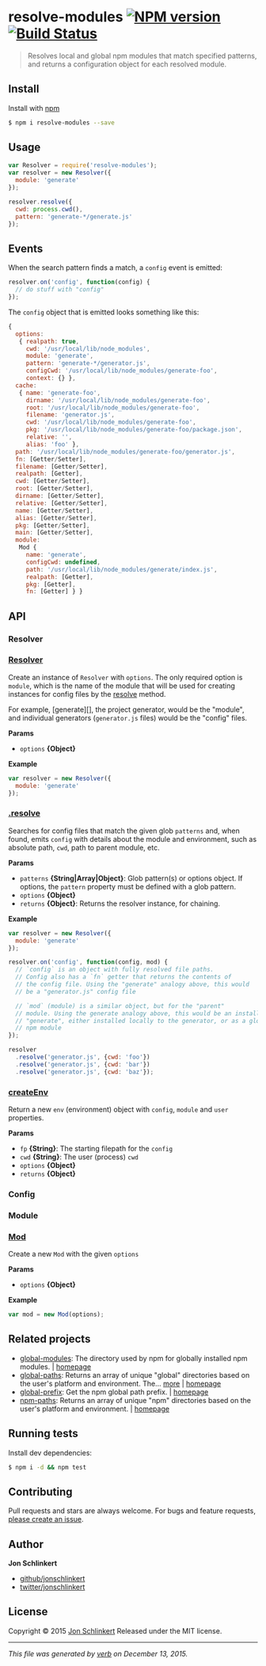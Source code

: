 # resolve-modules [![NPM version](https://img.shields.io/npm/v/resolve-modules.svg)](https://www.npmjs.com/package/resolve-modules) [![Build Status](https://img.shields.io/travis/jonschlinkert/resolve-modules.svg)](https://travis-ci.org/jonschlinkert/resolve-modules)

> Resolves local and global npm modules that match specified patterns, and returns a configuration object for each resolved module.

## Install

Install with [npm](https://www.npmjs.com/)

```sh
$ npm i resolve-modules --save
```

## Usage

```js
var Resolver = require('resolve-modules');
var resolver = new Resolver({
  module: 'generate'
});

resolver.resolve({
  cwd: process.cwd(),
  pattern: 'generate-*/generate.js'
});
```

## Events

When the search pattern finds a match, a `config` event is emitted:

```js
resolver.on('config', function(config) {
  // do stuff with "config"
});
```

The `config` object that is emitted looks something like this:

```js
{
  options:
   { realpath: true,
     cwd: '/usr/local/lib/node_modules',
     module: 'generate',
     pattern: 'generate-*/generator.js',
     configCwd: '/usr/local/lib/node_modules/generate-foo',
     context: {} },
  cache:
   { name: 'generate-foo',
     dirname: '/usr/local/lib/node_modules/generate-foo',
     root: '/usr/local/lib/node_modules/generate-foo',
     filename: 'generator.js',
     cwd: '/usr/local/lib/node_modules/generate-foo',
     pkg: '/usr/local/lib/node_modules/generate-foo/package.json',
     relative: '',
     alias: 'foo' },
  path: '/usr/local/lib/node_modules/generate-foo/generator.js',
  fn: [Getter/Setter],
  filename: [Getter/Setter],
  realpath: [Getter],
  cwd: [Getter/Setter],
  root: [Getter/Setter],
  dirname: [Getter/Setter],
  relative: [Getter/Setter],
  name: [Getter/Setter],
  alias: [Getter/Setter],
  pkg: [Getter/Setter],
  main: [Getter/Setter],
  module:
   Mod {
     name: 'generate',
     configCwd: undefined,
     path: '/usr/local/lib/node_modules/generate/index.js',
     realpath: [Getter],
     pkg: [Getter],
     fn: [Getter] } }
```

## API

### Resolver

### [Resolver](index.js#L33)

Create an instance of `Resolver` with `options`. The only required option is `module`, which is the name of the module that will be used for creating instances for config files by the [resolve](#resolve) method.

For example, [generate][], the project generator, would be the "module",
and individual generators (`generator.js` files) would be the "config" files.

**Params**

* `options` **{Object}**

**Example**

```js
var resolver = new Resolver({
  module: 'generate'
});
```

### [.resolve](index.js#L81)

Searches for config files that match the given glob `patterns` and, when found, emits `config` with details about the module and environment, such as absolute path, `cwd`, path to parent module, etc.

**Params**

* `patterns` **{String|Array|Object}**: Glob pattern(s) or options object. If options, the `pattern` property must be defined with a glob pattern.
* `options` **{Object}**
* `returns` **{Object}**: Returns the resolver instance, for chaining.

**Example**

```js
var resolver = new Resolver({
  module: 'generate'
});

resolver.on('config', function(config, mod) {
  // `config` is an object with fully resolved file paths.
  // Config also has a `fn` getter that returns the contents of
  // the config file. Using the "generate" analogy above, this would
  // be a "generator.js" config file

  // `mod` (module) is a similar object, but for the "parent"
  // module. Using the generate analogy above, this would be an installation
  // "generate", either installed locally to the generator, or as a global
  // npm module
});

resolver
  .resolve('generator.js', {cwd: 'foo'})
  .resolve('generator.js', {cwd: 'bar'})
  .resolve('generator.js', {cwd: 'baz'});
```

### [createEnv](index.js#L120)

Return a new `env` (environment) object with `config`, `module`
and `user` properties.

**Params**

* `fp` **{String}**: The starting filepath for the `config`
* `cwd` **{String}**: The user (process) `cwd`
* `options` **{Object}**
* `returns` **{Object}**

### Config

### Module

### [Mod](lib/mod.js#L16)

Create a new `Mod` with the given `options`

**Params**

* `options` **{Object}**

**Example**

```js
var mod = new Mod(options);
```

## Related projects

* [global-modules](https://www.npmjs.com/package/global-modules): The directory used by npm for globally installed npm modules. | [homepage](https://github.com/jonschlinkert/global-modules)
* [global-paths](https://www.npmjs.com/package/global-paths): Returns an array of unique "global" directories based on the user's platform and environment. The… [more](https://www.npmjs.com/package/global-paths) | [homepage](https://github.com/jonschlinkert/global-paths)
* [global-prefix](https://www.npmjs.com/package/global-prefix): Get the npm global path prefix. | [homepage](https://github.com/jonschlinkert/global-prefix)
* [npm-paths](https://www.npmjs.com/package/npm-paths): Returns an array of unique "npm" directories based on the user's platform and environment. | [homepage](https://github.com/jonschlinkert/npm-paths)

## Running tests

Install dev dependencies:

```sh
$ npm i -d && npm test
```

## Contributing

Pull requests and stars are always welcome. For bugs and feature requests, [please create an issue](https://github.com/jonschlinkert/resolve-modules/issues/new).

## Author

**Jon Schlinkert**

* [github/jonschlinkert](https://github.com/jonschlinkert)
* [twitter/jonschlinkert](http://twitter.com/jonschlinkert)

## License

Copyright © 2015 [Jon Schlinkert](https://github.com/jonschlinkert)
Released under the MIT license.

***

_This file was generated by [verb](https://github.com/verbose/verb) on December 13, 2015._